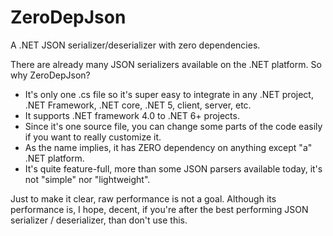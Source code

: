 # ZeroDepJson
A .NET JSON serializer/deserializer with zero dependencies.

There are already many JSON serializers available on the .NET platform. So why ZeroDepJson?

* It's only one .cs file so it's super easy to integrate in any .NET project, .NET Framework, .NET core, .NET 5, client, server, etc.
* It supports .NET framework 4.0 to .NET 6+ projects.
* Since it's one source file, you can change some parts of the code easily if you want to really customize it.
* As the name implies, it has ZERO dependency on anything except "a" .NET platform.
* It's quite feature-full, more than some JSON parsers available today, it's not  "simple" nor "lightweight".


Just to make it clear, raw performance is not a goal. Although its performance is, I hope, decent, if you're after the best performing JSON serializer / deserializer, than don't use this.
